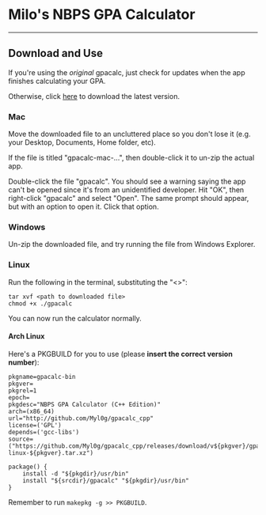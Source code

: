 # Milo's NBPS GPA Calculator

---

## Download and Use

If you're using the *original* gpacalc, just check for updates when the app finishes calculating your GPA.

Otherwise, click [here](https://github.com/Myl0g/gpacalc_cpp/releases/latest) to download the latest version.

### Mac

Move the downloaded file to an uncluttered place so you don't lose it (e.g. your Desktop, Documents, Home folder, etc).

If the file is titled "gpacalc-mac-...", then double-click it to un-zip the actual app.

Double-click the file "gpacalc". You should see a warning saying the app can't be opened since it's from an unidentified developer.
Hit "OK", then right-click "gpacalc" and select "Open". The same prompt should appear, but with an option to open it. Click that option.

### Windows

Un-zip the downloaded file, and try running the file from Windows Explorer.

### Linux

Run the following in the terminal, substituting the "<>":

```
tar xvf <path to downloaded file>
chmod +x ./gpacalc
```

You can now run the calculator normally.

#### Arch Linux

Here's a PKGBUILD for you to use (please **insert the correct version number**):

```
pkgname=gpacalc-bin
pkgver=
pkgrel=1
epoch=
pkgdesc="NBPS GPA Calculator (C++ Edition)"
arch=(x86_64)
url="http://github.com/Myl0g/gpacalc_cpp"
license=('GPL')
depends=('gcc-libs')
source=("https://github.com/Myl0g/gpacalc_cpp/releases/download/v${pkgver}/gpacalc-linux-${pkgver}.tar.xz")

package() {
	install -d "${pkgdir}/usr/bin"
	install "${srcdir}/gpacalc" "${pkgdir}/usr/bin"
}
```

Remember to run `makepkg -g >> PKGBUILD`.
